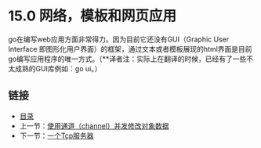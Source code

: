 # 15.0 网络，模板和网页应用

go在编写web应用方面非常得力。因为目前它还没有GUI（Graphic User Interface 即图形化用户界面）的框架，通过文本或者模板展现的html界面是目前go编写应用程序的唯一方式。（**译者注：实际上在翻译的时候，已经有了一些不太成熟的GUI库例如：go ui。）


<extoc></extoc>

## 链接

- [目录](directory.md)
- 上一节：[使用通道（channel）并发修改对象数据](14.17.md)
- 下一节：[一个Tcp服务器](15.1.md)
